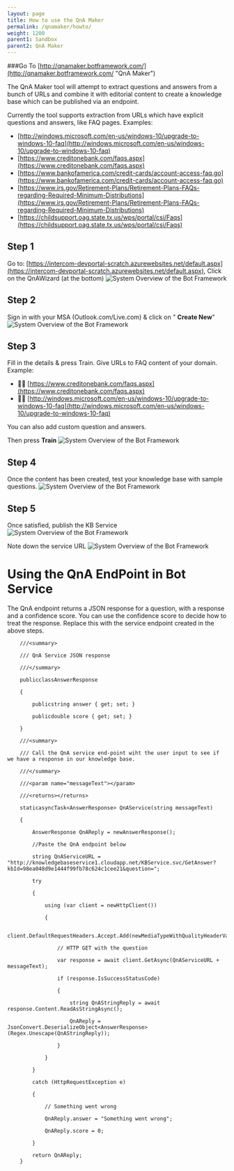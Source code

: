 ```yaml
---
layout: page
title: How to use the QnA Maker
permalink: /qnamaker/howto/
weight: 1200
parent1: Sandbox
parent2: QnA Maker
---
```


###Go To [http://qnamaker.botframework.com/](http://qnamaker.botframework.com/ "QnA Maker")

The QnA Maker tool will attempt to extract questions and answers from a bunch of URLs and combine it with editorial content to create a knowledge base which can be published via an endpoint.

Currently the tool supports extraction from URLs which have explicit questions and answers, like FAQ pages. Examples:

- [http://windows.microsoft.com/en-us/windows-10/upgrade-to-windows-10-faq](http://windows.microsoft.com/en-us/windows-10/upgrade-to-windows-10-faq)
- [https://www.creditonebank.com/faqs.aspx](https://www.creditonebank.com/faqs.aspx)
- [https://www.bankofamerica.com/credit-cards/account-access-faq.go](https://www.bankofamerica.com/credit-cards/account-access-faq.go)
- [https://www.irs.gov/Retirement-Plans/Retirement-Plans-FAQs-regarding-Required-Minimum-Distributions](https://www.irs.gov/Retirement-Plans/Retirement-Plans-FAQs-regarding-Required-Minimum-Distributions)
- [https://childsupport.oag.state.tx.us/wps/portal/csi/Faqs](https://childsupport.oag.state.tx.us/wps/portal/csi/Faqs)

## Step 1

Go to: [https://intercom-devportal-scratch.azurewebsites.net/default.aspx](https://intercom-devportal-scratch.azurewebsites.net/default.aspx), Click on the QnAWizard (at the bottom)
![System Overview of the Bot Framework](/images/qnamaker-howto-step1.png)
## Step 2

Sign in with your MSA (Outlook.com/Live.com) & click on " **Create New**"
![System Overview of the Bot Framework](/images/qnamaker-howto-step2.png)
## Step 3

Fill in the details & press Train. Give URLs to FAQ content of your domain. Example:

-  [https://www.creditonebank.com/faqs.aspx](https://www.creditonebank.com/faqs.aspx)
-  [http://windows.microsoft.com/en-us/windows-10/upgrade-to-windows-10-faq](http://windows.microsoft.com/en-us/windows-10/upgrade-to-windows-10-faq)

You can also add custom question and answers.

Then press **Train**
![System Overview of the Bot Framework](/images/qnamaker-howto-step3.png)
## Step 4

Once the content has been created, test your knowledge base with sample questions.
![System Overview of the Bot Framework](/images/qnamaker-howto-step4.png)
## Step 5

Once satisfied, publish the KB Service
![System Overview of the Bot Framework](/images/qnamaker-howto-step5.png)

Note down the service URL
![System Overview of the Bot Framework](/images/qnamaker-howto-step6.png)




# Using the QnA EndPoint in Bot Service

The QnA endpoint returns a JSON response for a question, with a response and a confidence score. You can use the confidence score to decide how to treat the response. Replace this with the service endpoint created in the above steps.

        ///<summary>
        
        /// QnA Service JSON response
        
        ///</summary>
        
        publicclassAnswerResponse
        
        {
        
            publicstring answer { get; set; }
        
            publicdouble score { get; set; }
        
        }
        
        ///<summary>
        
        /// Call the QnA service end-point wiht the user input to see if we have a response in our knowledge base.
        
        ///</summary>
        
        ///<param name="messageText"></param>
        
        ///<returns></returns>
        
        staticasyncTask<AnswerResponse> QnAService(string messageText)
        
        {

            AnswerResponse QnAReply = newAnswerResponse();
        
            //Paste the QnA endpoint below
        
            string QnAServiceURL = "http://knowledgebaseservice1.cloudapp.net/KBService.svc/GetAnswer?kbId=98ea048d9e1444f99fb78c624c1cee21&question=";
        
            try
        
            {
        
                using (var client = newHttpClient())
        
                {
        
                    client.DefaultRequestHeaders.Accept.Add(newMediaTypeWithQualityHeaderValue("text/plain"));
        
                    // HTTP GET with the question
        
                    var response = await client.GetAsync(QnAServiceURL + messageText);
        
                    if (response.IsSuccessStatusCode)
        
                    {
        
                        string QnAStringReply = await response.Content.ReadAsStringAsync();
        
                        QnAReply = JsonConvert.DeserializeObject<AnswerResponse>(Regex.Unescape(QnAStringReply));
        
                    }
        
                }
        
            }
        
            catch (HttpRequestException e)
        
            {
        
                // Something went wrong
        
                QnAReply.answer = "Something went wrong";
        
                QnAReply.score = 0;
        
            }
    
            return QnAReply;
        }
